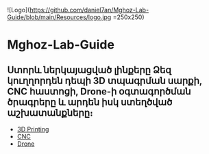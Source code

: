 ![Logo](https://github.com/daniel7an/Mghoz-Lab-Guide/blob/main/Resources/logo.jpg =250x250)
# Mghoz-Lab-Guide
 ## Ստորև ներկայացված լինքերը Ձեզ կուղղորդեն դեպի 3D տպագրման սարքի, CNC հաստոցի, Drone-ի օգտագործման ծրագրերը և արդեն իսկ ստեղծված աշխատանքները։
 - [3D Printing](https://github.com/daniel7an/Mghoz-Lab-Guide/blob/main/3D%20Printing/readme_3d.md)
 - [CNC](https://github.com/daniel7an/Mghoz-Lab-Guide/blob/main/CNC/readme_cnc.md)
 - [Drone](https://github.com/daniel7an/Mghoz-Lab-Guide/blob/main/Drone/readme_drone.md)

